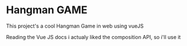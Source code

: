 # Hangman GAME

This project's a cool Hangman Game in web using vueJS

Reading the Vue JS docs i actualy liked the composition API, so i'll use it
